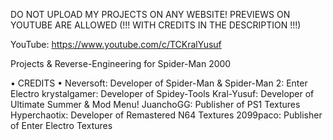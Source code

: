 DO NOT UPLOAD MY PROJECTS ON ANY WEBSITE!
PREVIEWS ON YOUTUBE ARE ALLOWED (!!! WITH CREDITS IN THE DESCRIPTION !!!)


YouTube: https://www.youtube.com/c/TCKralYusuf


Projects & Reverse-Engineering for Spider-Man 2000



• CREDITS •
Neversoft:        Developer of Spider-Man & Spider-Man 2: Enter Electro
krystalgamer:     Developer of Spidey-Tools
Kral-Yusuf:       Developer of Ultimate Summer & Mod Menu!
JuanchoGG:        Publisher of PS1 Textures
Hyperchaotix:     Developer of Remastered N64 Textures
2099paco:         Publisher of Enter Electro Textures
